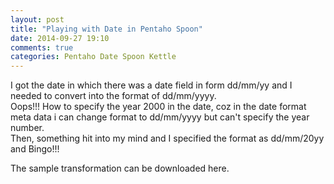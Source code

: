 ```yaml
---
layout: post
title: "Playing with Date in Pentaho Spoon"
date: 2014-09-27 19:10
comments: true
categories: Pentaho Date Spoon Kettle
---
```

I got the date in which there was a date field in form dd/mm/yy and I needed to convert into the format of dd/mm/yyyy.<br>
Oops!!! How to specify the year 2000 in the date, coz in the date format meta data i can change format to dd/mm/yyyy but can't specify the year number.<br>
Then, something hit into my mind and I specified the format as dd/mm/20yy and Bingo!!!<br>

The sample transformation can be downloaded here.
